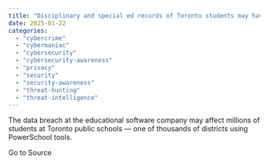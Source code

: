 ```yaml
---
title: "Disciplinary and special ed records of Toronto students may have leaked in PowerSchool breach"
date: 2025-01-22
categories: 
  - "cybercrime"
  - "cybermaniac"
  - "cybersecurity"
  - "cybersecurity-awareness"
  - "privacy"
  - "security"
  - "security-awareness"
  - "threat-hunting"
  - "threat-intelligence"
---
```


The data breach at the educational software company may affect millions of students at Toronto public schools — one of thousands of districts using PowerSchool tools.

Go to Source
